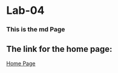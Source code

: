 # Lab-04
### This is the md Page

## The link for the home page: 
[Home Page](https://areejobaid94.github.io/Lab-04/index)


